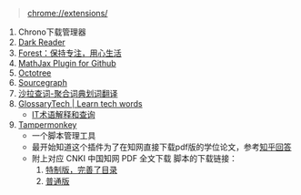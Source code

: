 > [chrome://extensions/](chrome://extensions/)

1. Chrono下载管理器
2. [Dark Reader](https://darkreader.org/)
3. [Forest：保持专注，用心生活](https://chrome.google.com/webstore/detail/forest-stay-focused-be-pr/kjacjjdnoddnpbbcjilcajfhhbdhkpgk)
4. [MathJax Plugin for Github](https://chrome.google.com/webstore/detail/mathjax-plugin-for-github/ioemnmodlmafdkllaclgeombjnmnbima)
5. [Octotree](https://www.octotree.io/)
6. [Sourcegraph](https://chrome.google.com/webstore/detail/sourcegraph/dgjhfomjieaadpoljlnidmbgkdffpack)
7. [沙拉查词-聚合词典划词翻译](https://chrome.google.com/webstore/detail/%E6%B2%99%E6%8B%89%E6%9F%A5%E8%AF%8D-%E8%81%9A%E5%90%88%E8%AF%8D%E5%85%B8%E5%88%92%E8%AF%8D%E7%BF%BB%E8%AF%91/cdonnmffkdaoajfknoeeecmchibpmkmg)
8. [GlossaryTech | Learn tech words](https://chrome.google.com/webstore/detail/glossarytech-learn-tech-w/lkfaknngnekohfmljebdikgefjfhkgkp)
    + [IT术语解释和查询](https://glossarytech.com)
9. [Tampermonkey](https://microsoftedge.microsoft.com/addons/detail/tampermonkey/iikmkjmpaadaobahmlepeloendndfphd?source=sfw)
    + 一个脚本管理工具
    + 最开始知道这个插件为了在知网直接下载pdf版的学位论文，参考[知乎回答](https://www.zhihu.com/question/25275044/answer/187200149)
    + 附上对应 CNKI 中国知网 PDF 全文下载 脚本的下载链接：
        1.  [特制版，完善了目录](https://greasyfork.org/zh-CN/scripts/18842-cnki-%E4%B8%AD%E5%9B%BD%E7%9F%A5%E7%BD%91-pdf-%E5%85%A8%E6%96%87%E4%B8%8B%E8%BD%BD-%E7%89%B9%E5%88%B6%E7%89%88)
        2.  [普通版](https://greasyfork.org/zh-CN/scripts/18841-cnki-%E4%B8%AD%E5%9B%BD%E7%9F%A5%E7%BD%91-pdf-%E5%85%A8%E6%96%87%E4%B8%8B%E8%BD%BD)
